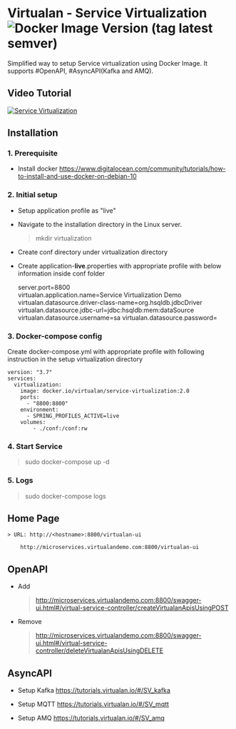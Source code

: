 

# Virtualan - Service Virtualization  ![Docker Image Version (tag latest semver)](https://img.shields.io/docker/v/virtualan/service-virtualization/2.0?style=social)
Simplified way to setup Service virtualization using Docker Image. It supports #OpenAPI, #AsyncAPI(Kafka and AMQ).

## Video Tutorial

[![Service Virtualization](https://img.youtube.com/vi/otTjbPxT0W8/0.jpg)](https://youtu.be/otTjbPxT0W8)

## Installation
### 1. Prerequisite
- Install docker
  https://www.digitalocean.com/community/tutorials/how-to-install-and-use-docker-on-debian-10

### 2. Initial setup
- Setup application profile as "live"

- Navigate to the installation directory in the Linux server.
  >  mkdir virtualization

- Create conf directory under virtualization directory

- Create application-**live**.properties with appropriate profile with below information inside conf folder

  	server.port=8800  
  	virtualan.application.name=Service Virtualization Demo
  	virtualan.datasource.driver-class-name=org.hsqldb.jdbcDriver
  	virtualan.datasource.jdbc-url=jdbc:hsqldb:mem:dataSource
  	virtualan.datasource.username=sa
  	virtualan.datasource.password=
### 3. Docker-compose config
Create docker-compose.yml with appropriate profile with following instruction in the setup virtualization directory

	version: "3.7"
	services:
	  virtualization:
		image: docker.io/virtualan/service-virtualization:2.0
		ports:
		  - "8800:8800"
		environment:
		  - SPRING_PROFILES_ACTIVE=live
		volumes:
		    - ./conf:/conf:rw
### 4. Start Service
> sudo docker-compose up -d

### 5. Logs
> sudo docker-compose logs
## Home Page
	> URL: http://<hostname>:8800/virtualan-ui
		
		http://microservices.virtualandemo.com:8800/virtualan-ui

## OpenAPI
- Add
  > http://microservices.virtualandemo.com:8800/swagger-ui.html#/virtual-service-controller/createVirtualanApisUsingPOST

- Remove
  > http://microservices.virtualandemo.com:8800/swagger-ui.html#/virtual-service-controller/deleteVirtualanApisUsingDELETE

## AsyncAPI
- Setup Kafka
  https://tutorials.virtualan.io/#/SV_kafka

- Setup MQTT
  https://tutorials.virtualan.io/#/SV_mqtt

- Setup AMQ
  https://tutorials.virtualan.io/#/SV_amq
